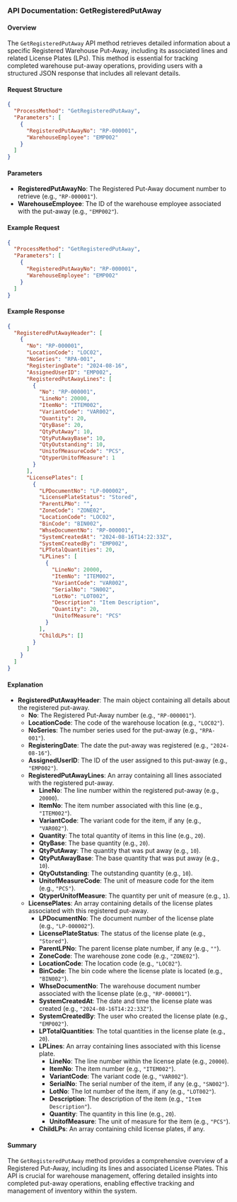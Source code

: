 ### API Documentation: GetRegisteredPutAway

#### Overview
The `GetRegisteredPutAway` API method retrieves detailed information about a specific Registered Warehouse Put-Away, including its associated lines and related License Plates (LPs). This method is essential for tracking completed warehouse put-away operations, providing users with a structured JSON response that includes all relevant details.

#### Request Structure
```json
{
  "ProcessMethod": "GetRegisteredPutAway",
  "Parameters": [
    {
      "RegisteredPutAwayNo": "RP-000001",
      "WarehouseEmployee": "EMP002"
    }
  ]
}
```

#### Parameters
- **RegisteredPutAwayNo**: The Registered Put-Away document number to retrieve (e.g., `"RP-000001"`).
- **WarehouseEmployee**: The ID of the warehouse employee associated with the put-away (e.g., `"EMP002"`).

#### Example Request
```json
{
  "ProcessMethod": "GetRegisteredPutAway",
  "Parameters": [
    {
      "RegisteredPutAwayNo": "RP-000001",
      "WarehouseEmployee": "EMP002"
    }
  ]
}
```

#### Example Response
```json
{
  "RegisteredPutAwayHeader": [
    {
      "No": "RP-000001",
      "LocationCode": "LOC02",
      "NoSeries": "RPA-001",
      "RegisteringDate": "2024-08-16",
      "AssignedUserID": "EMP002",
      "RegisteredPutAwayLines": [
        {
          "No": "RP-000001",
          "LineNo": 20000,
          "ItemNo": "ITEM002",
          "VariantCode": "VAR002",
          "Quantity": 20,
          "QtyBase": 20,
          "QtyPutAway": 10,
          "QtyPutAwayBase": 10,
          "QtyOutstanding": 10,
          "UnitofMeasureCode": "PCS",
          "QtyperUnitofMeasure": 1
        }
      ],
      "LicensePlates": [
        {
          "LPDocumentNo": "LP-000002",
          "LicensePlateStatus": "Stored",
          "ParentLPNo": "",
          "ZoneCode": "ZONE02",
          "LocationCode": "LOC02",
          "BinCode": "BIN002",
          "WhseDocumentNo": "RP-000001",
          "SystemCreatedAt": "2024-08-16T14:22:33Z",
          "SystemCreatedBy": "EMP002",
          "LPTotalQuantities": 20,
          "LPLines": [
            {
              "LineNo": 20000,
              "ItemNo": "ITEM002",
              "VariantCode": "VAR002",
              "SerialNo": "SN002",
              "LotNo": "LOT002",
              "Description": "Item Description",
              "Quantity": 20,
              "UnitofMeasure": "PCS"
            }
          ],
          "ChildLPs": []
        }
      ]
    }
  ]
}
```

#### Explanation
- **RegisteredPutAwayHeader**: The main object containing all details about the registered put-away.
  - **No**: The Registered Put-Away number (e.g., `"RP-000001"`).
  - **LocationCode**: The code of the warehouse location (e.g., `"LOC02"`).
  - **NoSeries**: The number series used for the put-away (e.g., `"RPA-001"`).
  - **RegisteringDate**: The date the put-away was registered (e.g., `"2024-08-16"`).
  - **AssignedUserID**: The ID of the user assigned to this put-away (e.g., `"EMP002"`).
  - **RegisteredPutAwayLines**: An array containing all lines associated with the registered put-away.
    - **LineNo**: The line number within the registered put-away (e.g., `20000`).
    - **ItemNo**: The item number associated with this line (e.g., `"ITEM002"`).
    - **VariantCode**: The variant code for the item, if any (e.g., `"VAR002"`).
    - **Quantity**: The total quantity of items in this line (e.g., `20`).
    - **QtyBase**: The base quantity (e.g., `20`).
    - **QtyPutAway**: The quantity that was put away (e.g., `10`).
    - **QtyPutAwayBase**: The base quantity that was put away (e.g., `10`).
    - **QtyOutstanding**: The outstanding quantity (e.g., `10`).
    - **UnitofMeasureCode**: The unit of measure code for the item (e.g., `"PCS"`).
    - **QtyperUnitofMeasure**: The quantity per unit of measure (e.g., `1`).
  - **LicensePlates**: An array containing details of the license plates associated with this registered put-away.
    - **LPDocumentNo**: The document number of the license plate (e.g., `"LP-000002"`).
    - **LicensePlateStatus**: The status of the license plate (e.g., `"Stored"`).
    - **ParentLPNo**: The parent license plate number, if any (e.g., `""`).
    - **ZoneCode**: The warehouse zone code (e.g., `"ZONE02"`).
    - **LocationCode**: The location code (e.g., `"LOC02"`).
    - **BinCode**: The bin code where the license plate is located (e.g., `"BIN002"`).
    - **WhseDocumentNo**: The warehouse document number associated with the license plate (e.g., `"RP-000001"`).
    - **SystemCreatedAt**: The date and time the license plate was created (e.g., `"2024-08-16T14:22:33Z"`).
    - **SystemCreatedBy**: The user who created the license plate (e.g., `"EMP002"`).
    - **LPTotalQuantities**: The total quantities in the license plate (e.g., `20`).
    - **LPLines**: An array containing lines associated with this license plate.
      - **LineNo**: The line number within the license plate (e.g., `20000`).
      - **ItemNo**: The item number (e.g., `"ITEM002"`).
      - **VariantCode**: The variant code (e.g., `"VAR002"`).
      - **SerialNo**: The serial number of the item, if any (e.g., `"SN002"`).
      - **LotNo**: The lot number of the item, if any (e.g., `"LOT002"`).
      - **Description**: The description of the item (e.g., `"Item Description"`).
      - **Quantity**: The quantity in this line (e.g., `20`).
      - **UnitofMeasure**: The unit of measure for the item (e.g., `"PCS"`).
    - **ChildLPs**: An array containing child license plates, if any.

#### Summary
The `GetRegisteredPutAway` method provides a comprehensive overview of a Registered Put-Away, including its lines and associated License Plates. This API is crucial for warehouse management, offering detailed insights into completed put-away operations, enabling effective tracking and management of inventory within the system.
